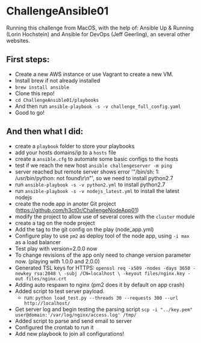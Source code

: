 # ChallengeAnsible01

Running this challenge from MacOS, with the help of: Ansible Up & Running (Lorin Hochstein) and Ansible for DevOps (Jeff Geerling), an several other websites.

## First steps:

- Create a new AWS instance or use Vagrant to create a new VM.
- Install brew if not already installed
- `brew install ansible`
- Clone this repo!
- `cd ChallengeAnsible01/playbooks`
- And then run `ansible-playbook -s -v challenge_full_config.yaml`
- Good to go!

## And then what I did:

- create a `playbook` folder to store your playbooks
- add your hosts domains/ip to a `hosts` file
- create a `ansible.cfg` to automate some basic configs to the hosts
- test if we reach the new host
	`ansible challengeserver -m ping`
- server reached but remote server shows error '"/bin/sh: 1: /usr/bin/python: not found\r\n"', so we need to install python2.7
- run `ansible-playbook -s -v python2.yml` to install python2.7
- run `ansible-playbook -s -v nodejs_latest.yml` to install the latest nodejs
- create the node app in anoter Git project (https://github.com/h3ct0r/ChallengeNodeApp01)
- modify the project to allow use of several cores with the `cluster` module
- create a tag on the node project
- Add the tag to the git config on the play (node_app.yml)
- Configure play to use `pm2` as deploy tool of the node app, using `-i max` as a load balancer
- Test play with version=2.0.0 now
- To change revisions of the app only need to change version parameter now. (playing with 1.0.0 and 2.0.0)
- Generated TSL keys for HTTPS:
	`openssl req -x509 -nodes -days 3650 -newkey rsa:2048 \
        -subj /CN=localhost \
        -keyout files/nginx.key -out files/nginx.crt`
- Adding auto respawn to nginx (pm2 does it by default on app crash)
- Added script to test server payload.
	- run: `python load_test.py --threads 30 --requests 300 --url http://localhost/`
- Get server log and begin testing the parsing script `scp -i "../key.pem" user@domain:'/var/log/nginx/access.log' /tmp/`
- Added script to parse and send email to server
- Configured the crontab to run it
- Add new playbook to join all configurations!